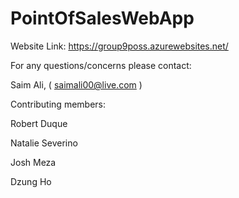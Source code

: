 # PointOfSalesWebApp
Website Link: https://group9poss.azurewebsites.net/


For any questions/concerns please contact:

Saim Ali, ( saimali00@live.com )


Contributing members:

Robert Duque

Natalie Severino

Josh Meza

Dzung Ho
